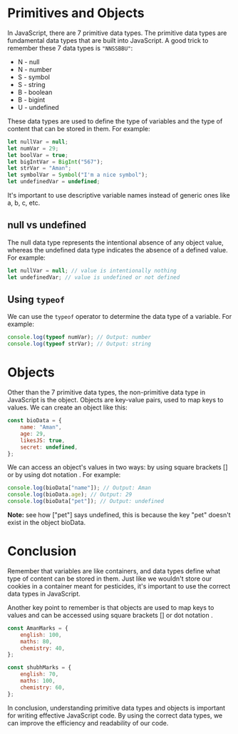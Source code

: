 # Primitives and Objects
In JavaScript, there are 7 primitive data types. The primitive data types are fundamental data types that are built into JavaScript. A good trick to remember these 7 data types is `"NNSSBBU"`:
- N - null
- N - number
- S - symbol
- S - string
- B - boolean
- B - bigint
- U - undefined

These data types are used to define the type of variables and the type of content that can be stored in them. For example:

```js
let nullVar = null;
let numVar = 29;
let boolVar = true;
let bigIntVar = BigInt("567");
let strVar = "Aman";
let symbolVar = Symbol("I'm a nice symbol");
let undefinedVar = undefined;
```
It's important to use descriptive variable names instead of generic ones like a, b, c, etc.

## null vs undefined
The null data type represents the intentional absence of any object value, whereas the undefined data type indicates the absence of a defined value. For example:

```js
let nullVar = null; // value is intentionally nothing
let undefinedVar; // value is undefined or not defined
```
## Using `typeof`
We can use the `typeof` operator to determine the data type of a variable. For example:

```js
console.log(typeof numVar); // Output: number
console.log(typeof strVar); // Output: string
```
# Objects
Other than the 7 primitive data types, the non-primitive data type in JavaScript is the object. Objects are key-value pairs, used to map keys to values. We can create an object like this:

```js
const bioData = {
	name: "Aman",
	age: 29,
	likesJS: true,
	secret: undefined,
};
```
We can access an object's values in two ways: by using square brackets [] or by using dot notation . For example:

```js
console.log(bioData["name"]); // Output: Aman
console.log(bioData.age); // Output: 29
console.log(bioData["pet"]); // Output: undefined
```
**Note:** see how ["pet"] says undefined, this is because the key "pet" doesn't exist in the object bioData.

# Conclusion
Remember that variables are like containers, and data types define what type of content can be stored in them. Just like we wouldn't store our cookies in a container meant for pesticides, it's important to use the correct data types in JavaScript.

Another key point to remember is that objects are used to map keys to values and can be accessed using square brackets [] or dot notation .

```js
const AmanMarks = {
	english: 100,
	maths: 80,
	chemistry: 40,
};

const shubhMarks = {
	english: 70,
	maths: 100,
	chemistry: 60,
};
```
In conclusion, understanding primitive data types and objects is important for writing effective JavaScript code. By using the correct data types, we can improve the efficiency and readability of our code.

